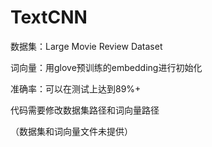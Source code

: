 # TextCNN
数据集：Large Movie Review Dataset

词向量：用glove预训练的embedding进行初始化

准确率：可以在测试上达到89%+

代码需要修改数据集路径和词向量路径

（数据集和词向量文件未提供）
